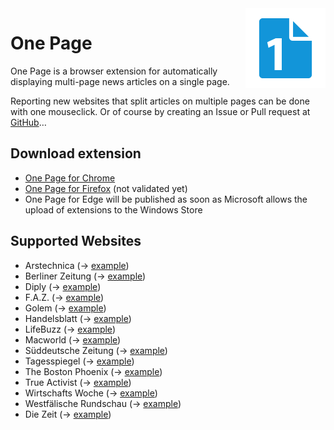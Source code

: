 <img align="right" src="assets/logo-128.png" width="128">

# One Page
One Page is a browser extension for automatically displaying multi-page news articles on a single page.

Reporting new websites that split articles on multiple pages can be done with one mouseclick.
Or of course by creating an Issue or Pull request at [GitHub](https://github.com/pablotheissen/OnePage/)…

## Download extension
* [One Page for Chrome](https://chrome.google.com/webstore/detail/one-page/dbjlpgoniabijgdpmdabdkfonjhcccpf)
* [One Page for Firefox](https://addons.mozilla.org/en-US/firefox/addon/one-page/) (not validated yet)
* One Page for Edge will be published as soon as Microsoft allows the upload of extensions to the Windows Store

## Supported Websites
* Arstechnica (→ [example](https://arstechnica.com/video/2016/11/the-2016-13-and-15-inch-touch-bar-macbook-pros-reviewed/))
* Berliner Zeitung (→ [example](http://www.berliner-zeitung.de/berlin/stadtratskandidat-in-neukoelln-schwul--migranten-lehrer--afd-politiker-25608022))
* Diply (→ [example](https://diply.com/kirsten-dunst-jake-gyllenhaal-split))
* F.A.Z. (→ [example](http://www.faz.net/-gqe-8s7et))
* Golem (→ [example](https://www.golem.de/news/indiegames-rundschau-u-boote-astronauten-und-haruki-murakami-1702-125929.html))
* Handelsblatt (→ [example](http://www.handelsblatt.com/19311926.html))
* LifeBuzz (→ [example](http://www.lifebuzz.com/celebrity-records/))
* Macworld (→ [example](http://www.macworld.co.uk/feature/mac-software/best-alternatives-itunes-for-mac-best-music-players-for-macos-3653318/))
* Süddeutsche Zeitung (→ [example](http://sz.de/1.3348711))
* Tagesspiegel (→ [example](http://www.tagesspiegel.de/19282294.html))
* The Boston Phoenix (→ [example](http://thephoenix.com/Boston/food/152872-))
* True Activist (→ [example](http://www.trueactivist.com/25-locations-youre-not-allowed-to-visit-gallery))
* Wirtschafts Woche (→ [example](https://www.wiwo.de/19311936.html))
* Westfälische Rundschau (→ [example](http://www.wr.de/-id6647514.html))
* Die Zeit (→ [example](http://www.zeit.de/wirtschaft/unternehmen/2017-01/rossmann-dm-drogerie-preiskampf-mitarbeiter-image))
